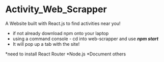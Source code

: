# Activity_Web_Scrapper
A Website built with React.js to find activities near you!

* if not already download npm onto your laptop
* using a command console - cd into web-scrapper and use ***npm start***
* It will pop up a tab with the site!

*need to install React Router
*Node.js
*Document others
